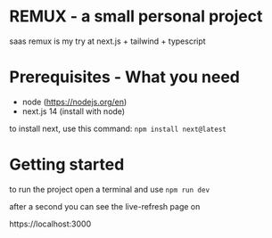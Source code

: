 
# REMUX - a small personal project
saas remux is my try at next.js + tailwind + typescript

# Prerequisites - What you need

- node (https://nodejs.org/en)
- next.js 14 (install with node)

to install next, use this command:
```npm install next@latest```

# Getting started

to run the project open a terminal and use 
```npm run dev```

after a second you can see the live-refresh page on 

https://localhost:3000